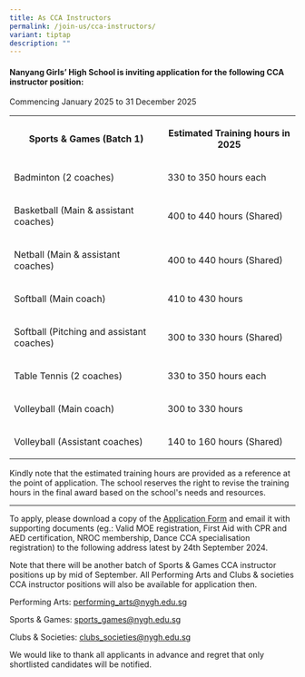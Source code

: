 ```yaml
---
title: As CCA Instructors
permalink: /join-us/cca-instructors/
variant: tiptap
description: ""
---
```

<h4><strong>Nanyang Girls’ High School is inviting application for the following CCA instructor position:</strong>&nbsp;</h4>
<p>Commencing January 2025 to 31 December 2025</p>
<table style="minWidth: 50px">
<colgroup>
<col>
<col>
</colgroup>
<tbody>
<tr>
<th rowspan="1" colspan="1">
<p><strong>Sports &amp; Games (Batch 1)</strong>
</p>
</th>
<th rowspan="1" colspan="1">
<p><strong>Estimated Training hours in 2025</strong>
</p>
</th>
</tr>
<tr>
<td rowspan="1" colspan="1">
<p>Badminton (2 coaches)</p>
</td>
<td rowspan="1" colspan="1">
<p>330 to 350 hours each</p>
</td>
</tr>
<tr>
<td rowspan="1" colspan="1">
<p>Basketball (Main &amp; assistant coaches)</p>
</td>
<td rowspan="1" colspan="1">
<p>400 to 440 hours (Shared)</p>
</td>
</tr>
<tr>
<td rowspan="1" colspan="1">
<p>Netball (Main &amp; assistant coaches)</p>
</td>
<td rowspan="1" colspan="1">
<p>400 to 440 hours (Shared)</p>
</td>
</tr>
<tr>
<td rowspan="1" colspan="1">
<p>Softball (Main coach)</p>
</td>
<td rowspan="1" colspan="1">
<p>410 to 430 hours</p>
</td>
</tr>
<tr>
<td rowspan="1" colspan="1">
<p>Softball (Pitching and assistant coaches)</p>
</td>
<td rowspan="1" colspan="1">
<p>300 to 330 hours (Shared)</p>
</td>
</tr>
<tr>
<td rowspan="1" colspan="1">
<p>Table Tennis (2 coaches)</p>
</td>
<td rowspan="1" colspan="1">
<p>330 to 350 hours each</p>
</td>
</tr>
<tr>
<td rowspan="1" colspan="1">
<p>Volleyball (Main coach)</p>
</td>
<td rowspan="1" colspan="1">
<p>300 to 330 hours</p>
</td>
</tr>
<tr>
<td rowspan="1" colspan="1">
<p>Volleyball (Assistant coaches)</p>
</td>
<td rowspan="1" colspan="1">
<p>140 to 160 hours (Shared)</p>
</td>
</tr>
</tbody>
</table>
<p>Kindly note that the estimated training hours are provided as a reference
at the point of application. The school reserves the right to revise the
training hours in the final award based on the school's needs and resources.&nbsp;</p>
<hr>
<p>To apply, please download a copy of the <a href="/files/Application_form_for_NYGH_CCA_Coach_or_Instructor.pdf" rel="noopener noreferrer nofollow" target="_blank">Application Form</a> and
email it with supporting documents (eg.: Valid MOE registration, First
Aid with CPR and AED certification, NROC membership, Dance CCA specialisation
registration) to the following address latest by 24th September 2024.</p>
<p>Note that there will be another batch of Sports &amp; Games CCA instructor
positions up by mid of September. All Performing Arts and Clubs &amp; societies
CCA instructor positions will also be available for application then.</p>
<p>Performing Arts: <a href="mailto:performing_arts@nygh.edu.sg" rel="noopener noreferrer nofollow" target="_blank">performing_arts@nygh.edu.sg</a>
</p>
<p>Sports &amp; Games: <a href="mailto:sports_games@nygh.edu.sg" rel="noopener noreferrer nofollow" target="_blank">sports_games@nygh.edu.sg</a>
</p>
<p>Clubs &amp; Societies: <a href="mailto:clubs_societies@nygh.edu.sg" rel="noopener noreferrer nofollow" target="_blank">clubs_societies@nygh.edu.sg</a>
</p>
<p>We would like to thank all applicants in advance and regret that only
shortlisted candidates will be notified.</p>